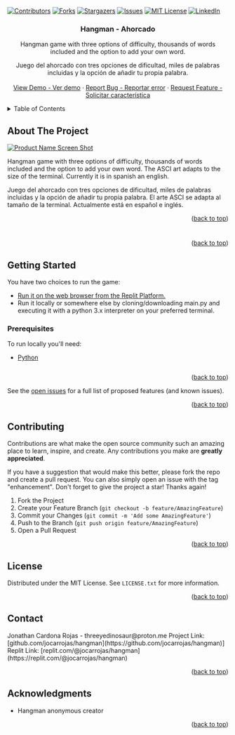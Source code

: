 <!-- Improved compatibility of back to top link: See: https://github.com/othneildrew/Best-README-Template/pull/73 -->
<a name="readme-top"></a>
<!--
*** Thanks for checking out the Best-README-Template. If you have a suggestion
*** that would make this better, please fork the repo and create a pull request
*** or simply open an issue with the tag "enhancement".
*** Don't forget to give the project a star!
-->
[![Contributors][contributors-shield]][contributors-url]
[![Forks][forks-shield]][forks-url]
[![Stargazers][stars-shield]][stars-url]
[![Issues][issues-shield]][issues-url]
[![MIT License][license-shield]][license-url]
[![LinkedIn][linkedin-shield]][linkedin-url]


<!-- PROJECT LOGO -->
<!-- PROJECT LOGO 
<br />
<div align="center">
  <a href="https://github.com/jocarrojas/hangman">
    <img src="images/logo.png" alt="Logo" width="80" height="80">
  </a>
-->

<h3 align="center">Hangman - Ahorcado</h3>

  <p align="center">
    Hangman game with three options of difficulty, thousands of words included and the option to add your own word.
  <p align="center">
    Juego del ahorcado con tres opciones de dificultad, miles de palabras incluidas y la opción de añadir tu propia palabra.
    <br />
<!--    <a href="https://github.com/jocarrojas/hangman"><strong>Explore the docs »</strong></a> --!>
<!--    <br /> --!>
    <br />
    <a href="https://github.com/jocarrojas/hangman">View Demo - Ver demo</a>
    ·
    <a href="https://github.com/jocarrojas/hangman/issues">Report Bug - Reportar error</a>
    ·
    <a href="https://github.com/jocarrojas/hangman/issues">Request Feature - Solicitar característica</a>
  </p>
</div>



<!-- TABLE OF CONTENTS -->
<details>
  <summary>Table of Contents</summary>
  <ol>
    <li>
      <a href="#about-the-project">About The Project</a>
      <ul>
        <li><a href="#built-with">Built With</a></li>
      </ul>
    </li>
    <li>
      <a href="#getting-started">Getting Started</a>
      <ul>
        <li><a href="#prerequisites">Prerequisites</a></li>
        <li><a href="#installation">Installation</a></li>
      </ul>
    </li>
    <li><a href="#usage">Usage</a></li>
    <li><a href="#roadmap">Roadmap</a></li>
    <li><a href="#contributing">Contributing</a></li>
    <li><a href="#license">License</a></li>
    <li><a href="#contact">Contact</a></li>
    <li><a href="#acknowledgments">Acknowledgments</a></li>
  </ol>
</details>



<!-- ABOUT THE PROJECT -->
## About The Project

[![Product Name Screen Shot][product-screenshot]](https://example.com)

Hangman game with three options of difficulty, thousands of words included and the option to add your own word. The ASCI art adapts to the size of the terminal. Currently it is in spanish an english.

Juego del ahorcado con tres opciones de dificultad, miles de palabras incluidas y la opción de añadir tu propia palabra. El arte ASCI se adapta al tamaño de la terminal. Actualmente está en español e inglés.

<p align="right">(<a href="#readme-top">back to top</a>)</p>



#

<p align="right">(<a href="#readme-top">back to top</a>)</p>



<!-- GETTING STARTED -->
## Getting Started

You have two choices to run the game: 

- <a href="https://replit.com/@jocarrojas/hangman">Run it on the web browser from the Replit Platform.</a>
- Run it locally or somewhere else by cloning/downloading main.py and executing it with a python 3.x interpreter on your preferred terminal.

### Prerequisites

To run locally you'll need:

- [Python ](https://www.python.org/ftp/python/3.11.4/python-3.11.4-amd64.exe)

   ```

<p align="right">(<a href="#readme-top">back to top</a>)</p>


See the [open issues](https://github.com/jocarrojas/hangman/issues) for a full list of proposed features (and known issues).

<p align="right">(<a href="#readme-top">back to top</a>)</p>

<!-- CONTRIBUTING -->
## Contributing

Contributions are what make the open source community such an amazing place to learn, inspire, and create. Any contributions you make are **greatly appreciated**.

If you have a suggestion that would make this better, please fork the repo and create a pull request. You can also simply open an issue with the tag "enhancement".
Don't forget to give the project a star! Thanks again!

1. Fork the Project
2. Create your Feature Branch (`git checkout -b feature/AmazingFeature`)
3. Commit your Changes (`git commit -m 'Add some AmazingFeature'`)
4. Push to the Branch (`git push origin feature/AmazingFeature`)
5. Open a Pull Request

<p align="right">(<a href="#readme-top">back to top</a>)</p>



<!-- LICENSE -->
## License

Distributed under the MIT License. See `LICENSE.txt` for more information.

<p align="right">(<a href="#readme-top">back to top</a>)</p>



<!-- CONTACT -->
## Contact

<!--Your Name - [@twitter_handle](https://twitter.com/twitter_handle) - --!>
Jonathan Cardona Rojas - threeyedinosaur@proton.me

Project Link: [github.com/jocarrojas/hangman](https://github.com/jocarrojas/hangman)]
Replit Link: [replit.com/@jocarrojas/hangman](https://replit.com/@jocarrojas/hangman)

<p align="right">(<a href="#readme-top">back to top</a>)</p>



<!-- ACKNOWLEDGMENTS -->
## Acknowledgments

* Hangman anonymous creator

<p align="right">(<a href="#readme-top">back to top</a>)</p>



<!-- MARKDOWN LINKS & IMAGES -->
<!-- https://www.markdownguide.org/basic-syntax/#reference-style-links -->
[contributors-shield]: https://img.shields.io/github/contributors/jocarrojas/hangman.svg?style=for-the-badge
[contributors-url]: https://github.com/jocarrojas/hangman/graphs/contributors
[forks-shield]: https://img.shields.io/github/forks/jocarrojas/hangman.svg?style=for-the-badge
[forks-url]: https://github.com/jocarrojas/hangman/network/members
[stars-shield]: https://img.shields.io/github/stars/jocarrojas/hangman.svg?style=for-the-badge
[stars-url]: https://github.com/jocarrojas/hangman/stargazers
[issues-shield]: https://img.shields.io/github/issues/jocarrojas/hangman.svg?style=for-the-badge
[issues-url]: https://github.com/jocarrojas/hangman/issues
[license-shield]: https://img.shields.io/github/license/jocarrojas/hangman.svg?style=for-the-badge
[license-url]: https://github.com/jocarrojas/hangman/blob/master/LICENSE.txt
[linkedin-shield]: https://img.shields.io/badge/-LinkedIn-black.svg?style=for-the-badge&logo=linkedin&colorB=555
[linkedin-url]: https://linkedin.com/in/jocarrojas
[product-screenshot]: 3.PNG
